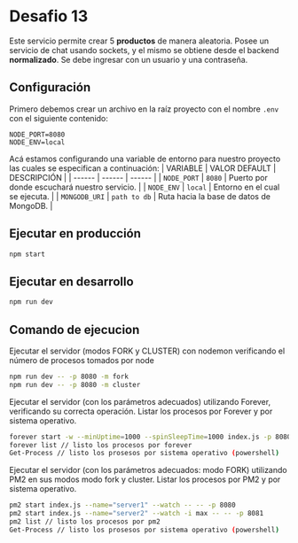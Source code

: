 # Desafio 13
Este servicio permite crear 5 **productos** de manera aleatoria. Posee un servicio de chat usando sockets, y el mismo se obtiene desde el backend **normalizado**. Se debe ingresar con un usuario y una contraseña.

## Configuración
Primero debemos crear un archivo en la raíz proyecto con el nombre `.env` con el siguiente contenido:
```
NODE_PORT=8080
NODE_ENV=local
```
Acá estamos configurando una variable de entorno para nuestro proyecto las cuales se especifican a continuación:
| VARIABLE | VALOR DEFAULT | DESCRIPCIÓN |
| ------ | ------ | ------ |
| `NODE_PORT` | `8080` | Puerto por donde escuchará nuestro servicio. |
| `NODE_ENV` | `local` | Entorno en el cual se ejecuta. |
| `MONGODB_URI` | `path to db` | Ruta hacia la base de datos de MongoDB. |

## Ejecutar en producción
```sh
npm start
```

## Ejecutar en desarrollo
```sh
npm run dev
```

## Comando de ejecucion

Ejecutar el servidor (modos FORK y CLUSTER) con nodemon verificando el número de procesos tomados por node
```sh
npm run dev -- -p 8080 -m fork
npm run dev -- -p 8080 -m cluster
```

Ejecutar el servidor (con los parámetros adecuados) utilizando Forever, verificando su correcta operación. Listar los procesos por Forever y por sistema operativo.
```sh
forever start -w --minUptime=1000 --spinSleepTime=1000 index.js -p 8080
forever list // listo los procesos por forever
Get-Process // listo los prosesos por sistema operativo (powershell)
```

Ejecutar el servidor (con los parámetros adecuados: modo FORK) utilizando PM2 en sus modos modo fork y cluster. Listar los procesos por PM2 y por sistema operativo.

```sh
pm2 start index.js --name="server1" --watch -- -- -p 8080
pm2 start index.js --name="server2" --watch -i max -- -- -p 8081
pm2 list // listo los procesos por pm2
Get-Process // listo los prosesos por sistema operativo (powershell)
```

